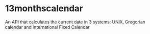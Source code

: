 # 13monthscalendar
An API that calculates the current date in 3 systems: UNIX, Gregorian calendar and International Fixed Calendar
